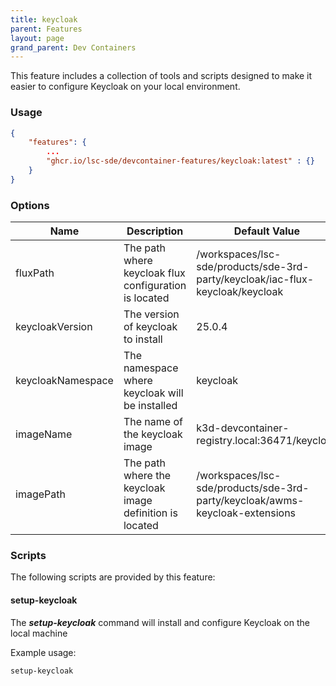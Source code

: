 ```yaml
---
title: keycloak
parent: Features
layout: page
grand_parent: Dev Containers
---
```


This feature includes a collection of tools and scripts designed to make it easier to configure Keycloak on your local environment.

### Usage

```json
{
    "features": {
        ...
		"ghcr.io/lsc-sde/devcontainer-features/keycloak:latest" : {}
    }
}
```

### Options

| Name | Description | Default Value |
| --- | --- | --- |
| fluxPath | The path where keycloak flux configuration is located | /workspaces/lsc-sde/products/sde-3rd-party/keycloak/iac-flux-keycloak/keycloak |
| keycloakVersion | The version of keycloak to install | 25.0.4 |
| keycloakNamespace | The namespace where keycloak will be installed | keycloak |
| imageName | The name of the keycloak image | k3d-devcontainer-registry.local:36471/keycloak |
| imagePath | The path where the keycloak image definition is located | /workspaces/lsc-sde/products/sde-3rd-party/keycloak/awms-keycloak-extensions |

### Scripts
The following scripts are provided by this feature:

#### setup-keycloak
The ***setup-keycloak*** command will install and configure Keycloak on the local machine

Example usage:
```bash
setup-keycloak
```

